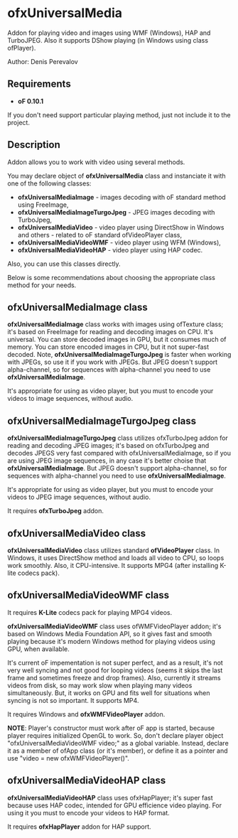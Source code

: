 # ofxUniversalMedia

Addon for playing video and images using WMF (Windows), HAP and TurboJPEG.
Also it supports DShow playing (in Windows using class ofPlayer).

Author: Denis Perevalov

## Requirements

* **oF 0.10.1**

If you don't need support particular playing method, just not include it to the project.

## Description

Addon allows you to work with video using several methods.

You may declare object of **ofxUniversalMedia** class and instanciate it with one of the following classes:
* **ofxUniversalMediaImage** - images decoding with oF standard method using FreeImage,
* **ofxUniversalMediaImageTurgoJpeg** - JPEG images decoding with TurboJpeg,
* **ofxUniversalMediaVideo** - video player using DirectShow in Windows and others - related to oF standard ofVideoPlayer class,
* **ofxUniversalMediaVideoWMF** - video player using WFM (Windows),
* **ofxUniversalMediaVideoHAP** - video player using HAP codec.

Also, you can use this classes directly.


Below is some recommendations about choosing the appropriate class method for your needs.

## ofxUniversalMediaImage class

**ofxUniversalMediaImage** class works with images using ofTexture class; it's based on FreeImage for reading and decoding images on CPU.
It's universal. You can store decoded images in GPU, but it consumes much of memory.
You can store encoded images in CPU, but it not super-fast decoded.
Note, **ofxUniversalMediaImageTurgoJpeg** is faster when working with JPEGs, so use it if you work with JPEGs.
But JPEG doesn't support alpha-channel, so for sequences with alpha-channel you need to use **ofxUniversalMediaImage**.

It's appropriate for using as video player, but you must to encode your videos to image sequences, without audio.


## ofxUniversalMediaImageTurgoJpeg class

**ofxUniversalMediaImageTurgoJpeg** class utilizes ofxTurboJpeg addon for reading and decoding JPEG images;
it's based on ofxTurboJpeg and decodes JPEGS very fast compared with ofxUniversalMediaImage,
so if you are using JPEG image sequences, in any case it's better choise that **ofxUniversalMediaImage**.
But JPEG doesn't support alpha-channel, so for sequences with alpha-channel you need to use **ofxUniversalMediaImage**.

It's appropriate for using as video player, but you must to encode your videos to JPEG image sequences, without audio.

It requires **ofxTurboJpeg** addon.

## ofxUniversalMediaVideo class

**ofxUniversalMediaVideo** class utilizes standard **ofVideoPlayer** class.
In Windows, it uses DirectShow method and loads all video to CPU, so loops work smoothly.
Also, it CPU-intensive. It supports MPG4 (after installing K-lite codecs pack).

## ofxUniversalMediaVideoWMF class

It requires **K-Lite** codecs pack for playing MPG4 videos.

**ofxUniversalMediaVideoWMF** class uses ofWMFVideoPlayer addon; it's based on Windows Media Foundation API,
so it gives fast and smooth playing because it's modern Windows method for playing videos using GPU, when available. 

It's current oF impementation is not super perfect, and as a result, it's not very well syncing and not good for looping videos
(seems it skips the last frame and sometimes freeze and drop frames). 
Also, currently it streams videos from disk, so may work slow when playing many videos simultaneously.
But, it works on GPU and fits well for situations when syncing is not so important.
It supports MP4.

It requires Windows and **ofxWMFVideoPlayer** addon.

**NOTE**: Player's constructor must work after oF app is started, because player requires initialized OpenGL to work.
So, don't declare player object "ofxUniversalMediaVideoWMF video;" as a global variable.
	Instead, declare it as a member of ofApp class (or it's member), 
	or define it as a pointer and use "video = new ofxWMFVideoPlayer()".

## ofxUniversalMediaVideoHAP class

**ofxUniversalMediaVideoHAP** class uses ofxHapPlayer; it's super fast because uses HAP codec, intended for GPU efficience video playing.
For using it you must to encode your videos to HAP format.

It requires **ofxHapPlayer** addon for HAP support.
